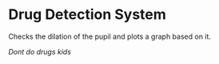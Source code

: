 # Drug Detection System
Checks the dilation of the pupil and plots a graph based on it.






*Dont do drugs kids*

